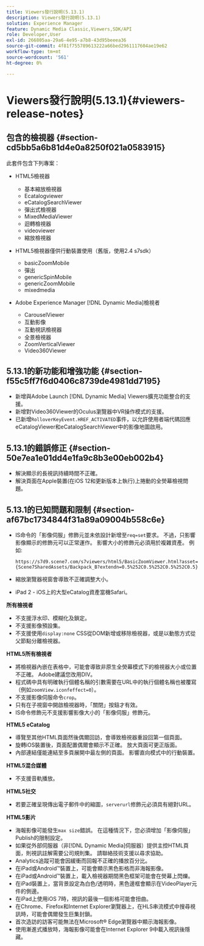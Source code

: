 ```yaml
---
title: Viewers發行說明(5.13.1)
description: Viewers發行說明(5.13.1)
solution: Experience Manager
feature: Dynamic Media Classic,Viewers,SDK/API
role: Developer,User
exl-id: 266805aa-29a6-4e95-a7b8-43d95beeea36
source-git-commit: 4f81f755789613222a66bed2961117604ae19e62
workflow-type: tm+mt
source-wordcount: '561'
ht-degree: 0%

---
```


# Viewers發行說明(5.13.1){#viewers-release-notes}

## 包含的檢視器 {#section-cd5bb5a6b81d4e0a8250f021a0583915}

此套件包含下列專案：

* HTML5檢視器

   * 基本縮放檢視器
   * Ecatalogviewer
   * eCatalogSearchViewer
   * 彈出式檢視器
   * MixedMediaViewer
   * 迴轉檢視器
   * videoviewer
   * 縮放檢視器

* HTML5檢視器僅供行動裝置使用（舊版，使用2.4 s7sdk）

   * basicZoomMobile
   * 彈出
   * genericSpinMobile
   * genericZoomMobile
   * mixedmedia

* Adobe Experience Manager [!DNL Dynamic Media]檢視者

   * CarouselViewer
   * 互動影像
   * 互動視訊檢視器
   * 全景檢視器
   * ZoomVerticalViewer
   * Video360Viewer

## 5.13.1的新功能和增強功能 {#section-f55c5ff7f6d0406c8739de4981dd7195}

* 新增與Adobe Launch [!DNL Dynamic Media] Viewers擴充功能整合的支援。
* 新增對Video360Viewer的Oculus瀏覽器中VR操作模式的支援。
* 已新增`RolloverKeyEvent.HREF_ACTIVATED`事件，以允許使用者端代碼回應eCatalogViewer和eCatalogSearchViewer中的影像地圖啟用。

## 5.13.1的錯誤修正 {#section-50e7ea1e01dd4e1fa9c8b3e00eb002b4}

* 解決顯示的長視訊持續時間不正確。
* 解決頁面在Apple裝置(在iOS 12和更新版本上執行)上捲動的全熒幕檢視問題。

## 5.13.1的已知問題和限制 {#section-af67bc1734844f31a89a09004b558c6e}

* IS命令的「影像伺服」修飾元並未依設計新增至`req=set`要求。 不過，只影響影像顯示的修飾元可以正常運作。 影響大小的修飾元必須用於複雜資產。 例如: 

  `https://s7d9.scene7.com/s7viewers/html5/BasicZoomViewer.html?asset= {Scene7SharedAssets/Backpack_B?extendn=0.5%252C0.5%252C0.5%252C0.5}`

* 縮放瀏覽器視窗會導致不正確調整大小。
* iPad 2 - iOS上的大型eCatalog資產當機Safari。

**所有檢視者**

* 不支援浮水印、模糊化及鎖定。
* 不支援影像預設集。
* 不支援使用`display:none` CSS從DOM新增或移除檢視器，或是以動態方式從父節點分離檢視器。

**HTML5所有檢視者**

* 將檢視器內嵌在表格中，可能會導致非原生全熒幕模式下的檢視器大小或位置不正確。 Adobe建議您改用DIV。
* 程式碼中具有明確執行個體名稱的引數需要在URL中的執行個體名稱也被覆寫（例如`zoomView.iconfeffect=0`）。
* 不支援影像伺服命令`crop`。
* 只有在子視窗中開啟檢視器時，「關閉」按鈕才有效。
* IS命令修飾元不支援影響影像大小的「影像伺服」修飾元。

**HTML5 eCatalog**

* 導覽至其他HTML頁面然後偶爾回訪，會導致檢視器重設回第一個頁面。
* 旋轉iOS裝置後，頁面配置偶爾會顯示不正確。 放大頁面可更正版面。
* 內部連結僅能連結至多頁展開中最左側的頁面。 影響直向模式中的行動裝置。

**HTML5混合媒體**

* 不支援音軌播放。

**HTML5社交**

* 若要正確呈現傳出電子郵件中的縮圖，`serverurl`修飾元必須具有絕對URL。

**HTML5影片**

* 海報影像可能發生`max size`錯誤。 在這種情況下，您必須增加「影像伺服」Publish的限制設定。
* 如果從外部伺服器（非[!DNL Dynamic Media]伺服器）提供主控HTML頁面，則視訊註解需要公司規則集。 請聯絡技術支援以尋求協助。
* Analytics追蹤可能會因緩衝而回報不正確的播放百分比。
* 在iPad或Android™裝置上，可能會顯示黑色影格而非海報影像。
* 在iPad或Android™裝置上，載入檢視器期間黑色框架可能會在熒幕上閃爍。
* 在iPad裝置上，當背景設定為白色/透明時，黑色邊框會顯示在VideoPlayer元件的側邊。
* 在iPad上使用iOS 7時，視訊的最後一個影格可能會扭曲。
* 在Chrome、Firefox和Internet Explorer瀏覽器上，在HLS串流模式中搜尋視訊時，可能會偶爾發生巨集封鎖。
* 首次造訪的訪客可能無法在Microsoft® Edge瀏覽器中顯示海報影像。
* 使用漸進式播放時，海報影像可能會在Internet Explorer 9中載入視訊後隱藏。
